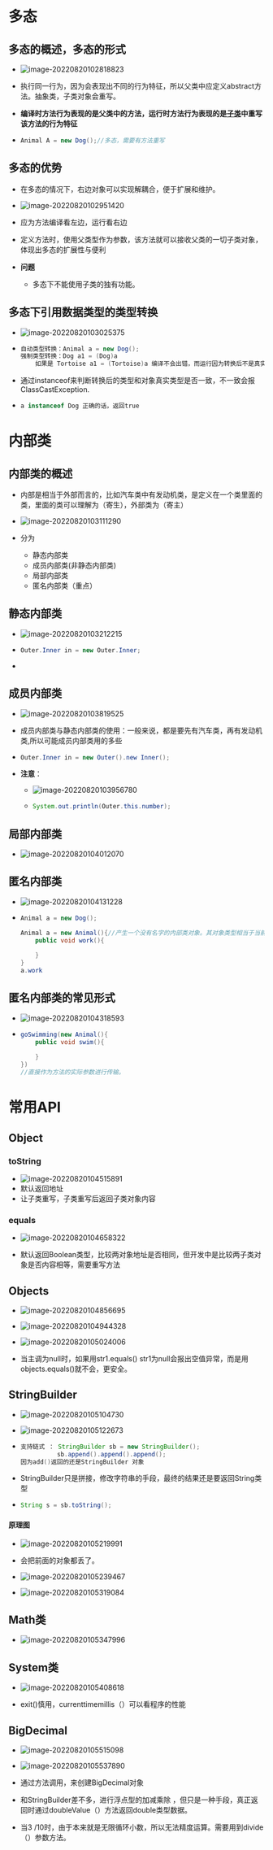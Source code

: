 # 多态

## 多态的概述，多态的形式

* ![image-20220820102818823](C:\Users\86134\AppData\Roaming\Typora\typora-user-images\image-20220820102818823.png)

* 执行同一行为，因为会表现出不同的行为特征，所以父类中应定义abstract方法。抽象类，子类对象会重写。

* **编译时方法行为表现的是父类中的方法，运行时方法行为表现的是[子类](https://so.csdn.net/so/search?q=子类&spm=1001.2101.3001.7020)中重写该方法的行为特征** 

* ```java
  Animal A = new Dog();//多态，需要有方法重写
  
  ```

## 多态的优势

* 在多态的情况下，右边对象可以实现解耦合，便于扩展和维护。
* ![image-20220820102951420](C:\Users\86134\AppData\Roaming\Typora\typora-user-images\image-20220820102951420.png)

* 应为方法编译看左边，运行看右边
* 定义方法时，使用父类型作为参数，该方法就可以接收父类的一切子类对象，体现出多态的扩展性与便利

* **问题**
  * 多态下不能使用子类的独有功能。

## 多态下引用数据类型的类型转换

* ![image-20220820103025375](C:\Users\86134\AppData\Roaming\Typora\typora-user-images\image-20220820103025375.png)

* ```java
  自动类型转换：Animal a = new Dog();
  强制类型转换：Dog a1 = (Dog)a
      如果是 Tortoise a1 = (Tortoise)a 编译不会出错，而运行因为转换后不是真实类型而报错
  ```

* 通过instanceof来判断转换后的类型和对象真实类型是否一致，不一致会报ClassCastException.

* ```java
  a instanceof Dog 正确的话，返回true
  ```


# 内部类

## 内部类的概述

* 内部是相当于外部而言的，比如汽车类中有发动机类，是定义在一个类里面的类，里面的类可以理解为（寄生），外部类为（寄主）

* ![image-20220820103111290](C:\Users\86134\AppData\Roaming\Typora\typora-user-images\image-20220820103111290.png)

* 分为
  * 静态内部类
  * 成员内部类(非静态内部类)
  * 局部内部类
  * 匿名内部类（重点）

## 静态内部类

* ![image-20220820103212215](C:\Users\86134\AppData\Roaming\Typora\typora-user-images\image-20220820103212215.png)

* ```java
  Outer.Inner in = new Outer.Inner;
  ```

* 

## 成员内部类

* ![image-20220820103819525](C:\Users\86134\AppData\Roaming\Typora\typora-user-images\image-20220820103819525.png)

* 成员内部类与静态内部类的使用：一般来说，都是要先有汽车类，再有发动机类,所以可能成员内部类用的多些

* ```java
  Outer.Inner in = new Outer().new Inner();
  ```

* **注意**：

  * ![image-20220820103956780](C:\Users\86134\AppData\Roaming\Typora\typora-user-images\image-20220820103956780.png)

  * ```java
    System.out.println(Outer.this.number);
    ```

## 局部内部类

* ![image-20220820104012070](C:\Users\86134\AppData\Roaming\Typora\typora-user-images\image-20220820104012070.png)

## 匿名内部类

* ![image-20220820104131228](C:\Users\86134\AppData\Roaming\Typora\typora-user-images\image-20220820104131228.png)

* ```java
  Animal a = new Dog();
  
  Animal a = new Animal(){//产生一个没有名字的内部类对象。其对象类型相当于当前new对象的子类。
      public void work(){
          
      }
  }
  a.work
  ```

## 匿名内部类的常见形式

* ![image-20220820104318593](C:\Users\86134\AppData\Roaming\Typora\typora-user-images\image-20220820104318593.png)

* ```java
  goSwimming(new Animal(){
      public void swim(){
          
      }
  })
  //直接作为方法的实际参数进行传输。    
  ```

# 常用API

## Object

### toString

* ![image-20220820104515891](C:\Users\86134\AppData\Roaming\Typora\typora-user-images\image-20220820104515891.png)
* 默认返回地址
* 让子类重写，子类重写后返回子类对象内容

### equals

* ![image-20220820104658322](C:\Users\86134\AppData\Roaming\Typora\typora-user-images\image-20220820104658322.png)

* 默认返回Boolean类型，比较两对象地址是否相同，但开发中是比较两子类对象是否内容相等，需要重写方法

## Objects

* ![image-20220820104856695](C:\Users\86134\AppData\Roaming\Typora\typora-user-images\image-20220820104856695.png)

* ![image-20220820104944328](C:\Users\86134\AppData\Roaming\Typora\typora-user-images\image-20220820104944328.png)

* ![image-20220820105024006](C:\Users\86134\AppData\Roaming\Typora\typora-user-images\image-20220820105024006.png)

* 当主调为null时，如果用str1.equals()  str1为null会报出空值异常，而是用objects.equals()就不会，更安全。

## StringBuilder

* ![image-20220820105104730](C:\Users\86134\AppData\Roaming\Typora\typora-user-images\image-20220820105104730.png)
* ![image-20220820105122673](C:\Users\86134\AppData\Roaming\Typora\typora-user-images\image-20220820105122673.png)

* ```java
  支持链式 ： StringBuilder sb = new StringBuilder();
  			sb.append().append().append();
  因为add()返回的还是StringBuilder 对象
  ```

* StringBuilder只是拼接，修改字符串的手段，最终的结果还是要返回String类型

* ```java
  String s = sb.toString();
  ```

#### 原理图

* ![image-20220820105219991](C:\Users\86134\AppData\Roaming\Typora\typora-user-images\image-20220820105219991.png)

* 会把前面的对象都丢了。

* ![image-20220820105239467](C:\Users\86134\AppData\Roaming\Typora\typora-user-images\image-20220820105239467.png)

* ![image-20220820105319084](C:\Users\86134\AppData\Roaming\Typora\typora-user-images\image-20220820105319084.png)

## Math类

* ![image-20220820105347996](C:\Users\86134\AppData\Roaming\Typora\typora-user-images\image-20220820105347996.png)

## System类

* ![image-20220820105408618](C:\Users\86134\AppData\Roaming\Typora\typora-user-images\image-20220820105408618.png)

* exit()慎用，currenttimemillis（）可以看程序的性能

## BigDecimal

* ![image-20220820105515098](C:\Users\86134\AppData\Roaming\Typora\typora-user-images\image-20220820105515098.png)

* ![image-20220820105537890](C:\Users\86134\AppData\Roaming\Typora\typora-user-images\image-20220820105537890.png)
* 通过方法调用，来创建BigDecimal对象

* 和StringBuilder差不多，进行浮点型的加减乘除 ，但只是一种手段，真正返回时通过doubleValue（）方法返回double类型数据。
* 当3 /10时，由于本来就是无限循环小数，所以无法精度运算。需要用到divide（）参数方法。